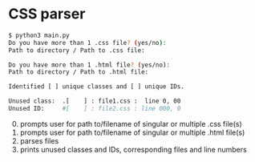 # CSS parser

``` bash
$ python3 main.py
Do you have more than 1 .css file? (yes/no):
Path to directory / Path to .css file:

Do you have more than 1 .html file? (yes/no):
Path to directory / Path to .html file:

Identified [ ] unique classes and [ ] unique IDs.

Unused class:  .[    ] : file1.css :  line 0, 00
Unused ID:     #[    ] : file2.css : line 000, 0
```

0. prompts user for path to/filename of singular or multiple .css file(s)
1. prompts user for path to/filename of singular or multiple .html file(s)
2. parses files
3. prints unused classes and IDs, corresponding files and line numbers
